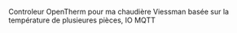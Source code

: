 Controleur OpenTherm pour ma chaudière Viessman basée sur la température de plusieures pièces, IO MQTT
